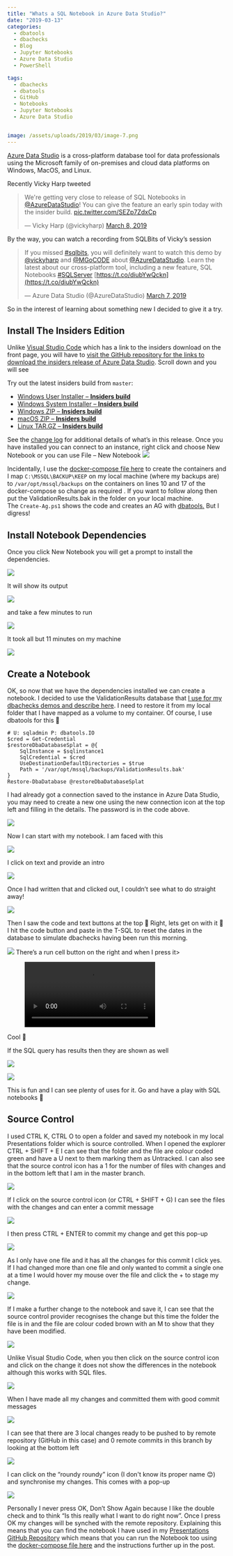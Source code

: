 ```yaml
---
title: "Whats a SQL Notebook in Azure Data Studio?"
date: "2019-03-13" 
categories:
  - dbatools
  - dbachecks
  - Blog
  - Jupyter Notebooks
  - Azure Data Studio
  - PowerShell

tags:
  - dbachecks
  - dbatools
  - GitHub 
  - Notebooks
  - Jupyter Notebooks
  - Azure Data Studio


image: /assets/uploads/2019/03/image-7.png
---
```

[Azure Data Studio](https://docs.microsoft.com/en-us/sql/azure-data-studio/download?view=sql-server-2017?WT.mc_id=DP-MVP-5002693) is a cross-platform database tool for data professionals using the Microsoft family of on-premises and cloud data platforms on Windows, MacOS, and Linux.

Recently Vicky Harp tweeted

> We're getting very close to release of SQL Notebooks in [@AzureDataStudio](https://twitter.com/AzureDataStudio?ref_src=twsrc%5Etfw)! You can give the feature an early spin today with the insider build. [pic.twitter.com/SEZp7ZdxCp](https://t.co/SEZp7ZdxCp)
> 
> — Vicky Harp (@vickyharp) [March 8, 2019](https://twitter.com/vickyharp/status/1104127412944551936?ref_src=twsrc%5Etfw)

By the way, you can watch a recording from SQLBits of Vicky’s session

> If you missed [#sqlbits](https://twitter.com/hashtag/sqlbits?src=hash&ref_src=twsrc%5Etfw), you will definitely want to watch this demo by [@vickyharp](https://twitter.com/vickyharp?ref_src=twsrc%5Etfw) and [@MGoCODE](https://twitter.com/MGoCODE?ref_src=twsrc%5Etfw) about [@AzureDataStudio](https://twitter.com/AzureDataStudio?ref_src=twsrc%5Etfw). Learn the latest about our cross-platform tool, including a new feature, SQL Notebooks [#SQLServer](https://twitter.com/hashtag/SQLServer?src=hash&ref_src=twsrc%5Etfw) [https://t.co/diubYwQckn](https://t.co/diubYwQckn)
> 
> — Azure Data Studio (@AzureDataStudio) [March 7, 2019](https://twitter.com/AzureDataStudio/status/1103806327065722880?ref_src=twsrc%5Etfw)

So in the interest of learning about something new I decided to give it a try.

Install The Insiders Edition
----------------------------
Unlike [Visual Studio Code](https://code.visualstudio.com/) which has a link to the insiders download on the front page, you will have to [visit the GitHub repository for the links to download the insiders release of Azure Data Studio](https://github.com/Microsoft/azuredatastudio#azure-data-studio). Scroll down and you will see

Try out the latest insiders build from `master`:

*   [Windows User Installer – **Insiders build**](https://azuredatastudio-update.azurewebsites.net/latest/win32-x64-user/insider)
*   [Windows System Installer – **Insiders build**](https://azuredatastudio-update.azurewebsites.net/latest/win32-x64/insider)
*   [Windows ZIP – **Insiders build**](https://azuredatastudio-update.azurewebsites.net/latest/win32-x64-archive/insider)
*   [macOS ZIP – **Insiders build**](https://azuredatastudio-update.azurewebsites.net/latest/darwin/insider)
*   [Linux TAR.GZ – **Insiders build**](https://azuredatastudio-update.azurewebsites.net/latest/linux-x64/insider)

See the [change log](https://github.com/Microsoft/azuredatastudio/blob/master/CHANGELOG.md) for additional details of what’s in this release.
Once you have installed you can connect to an instance, right click and choose New Notebook or you can use File – New Notebook
![](https://blog.robsewell.com/assets/uploads/2019/03/image.png)

Incidentally, I use the [docker-compose file here](https://github.com/SQLDBAWithABeard/DockerStuff/tree/master/dbatools-2-instances-AG) to create the containers and I map `C:\MSSQL\BACKUP\KEEP` on my local machine (where my backups are) to `/var/opt/mssql/backups` on the containers on lines 10 and 17 of the docker-compose so change as required . If you want to follow along then put the ValidationResults.bak in the folder on your local machine.  
The `Create-Ag.ps1` shows the code and creates an AG with [dbatools.](http://dbatools.io) But I digress!

Install Notebook Dependencies
-----------------------------
Once you click New Notebook you will get a prompt to install the dependencies.

![](https://blog.robsewell.com/assets/uploads/2019/03/image-1.png)

It will show its output

![](https://blog.robsewell.com/assets/uploads/2019/03/image-2.png)

and take a few minutes to run

![](https://blog.robsewell.com/assets/uploads/2019/03/image-3.png)

It took all but 11 minutes on my machine

![](https://blog.robsewell.com/assets/uploads/2019/03/image-4.png)

Create a Notebook
-----------------
OK, so now that we have the dependencies installed we can create a notebook. I decided to use the ValidationResults database that [I use for my dbachecks demos and describe here](https://blog.robsewell.com/dbachecks-save-the-results-to-a-database-for-historical-reporting/). I need to restore it from my local folder that I have mapped as a volume to my container. Of course, I use dbatools for this 🙂

    # U: sqladmin P: dbatools.IO
    $cred = Get-Credential
    $restoreDbaDatabaseSplat = @{
        SqlInstance = $sqlinstance1
        SqlCredential = $cred
        UseDestinationDefaultDirectories = $true
        Path = '/var/opt/mssql/backups/ValidationResults.bak'
    }
    Restore-DbaDatabase @restoreDbaDatabaseSplat

I had already got a connection saved to the instance in Azure Data Studio, you may need to create a new one using the new connection icon at the top left and filling in the details. The password is in the code above.

![](https://blog.robsewell.com/assets/uploads/2019/03/image-5.png)

Now I can start with my notebook. I am faced with this

![](https://blog.robsewell.com/assets/uploads/2019/03/image-6.png)

I click on text and provide an intro

![](https://blog.robsewell.com/assets/uploads/2019/03/image-7.png)

Once I had written that and clicked out, I couldn’t see what to do straight away!

![](https://blog.robsewell.com/assets/uploads/2019/03/image-8.png)

Then I saw the code and text buttons at the top 🙂 Right, lets get on with it 🙂 I hit the code button and paste in the T-SQL to reset the dates in the database to simulate dbachecks having been run this morning.

![](https://blog.robsewell.com/assets/uploads/2019/03/image-9.png)
There’s a run cell button on the right and when I press it><FIGURE class=wp-block-video><VIDEO src="https://blog.robsewell.com/wp-content/uploads/2019/03/Notebook-run-query.mp4" controls></VIDEO></FIGURE>
Cool 🙂

If the SQL query has results then they are shown as well

![](https://blog.robsewell.com/assets/uploads/2019/03/image-10.png)

![](https://blog.robsewell.com/assets/uploads/2019/03/image-11.png)

This is fun and I can see plenty of uses for it. Go and have a play with SQL notebooks 🙂

Source Control
--------------

I used CTRL K, CTRL O to open a folder and saved my notebook in my local Presentations folder which is source controlled. When I opened the explorer CTRL + SHIFT + E I can see that the folder and the file are colour coded green and have a U next to them marking them as Untracked. I can also see that the source control icon has a 1 for the number of files with changes and in the bottom left that I am in the master branch.

![](https://blog.robsewell.com/assets/uploads/2019/03/image-12.png)

If I click on the source control icon (or CTRL + SHIFT + G) I can see the files with the changes and can enter a commit message

![](https://blog.robsewell.com/assets/uploads/2019/03/image-13.png)

I then press CTRL + ENTER to commit my change and get this pop-up

![](https://blog.robsewell.com/assets/uploads/2019/03/image-14.png)

As I only have one file and it has all the changes for this commit I click yes. If I had changed more than one file and only wanted to commit a single one at a time I would hover my mouse over the file and click the + to stage my change.

![](https://blog.robsewell.com/assets/uploads/2019/03/image-15.png)

If I make a further change to the notebook and save it, I can see that the source control provider recognises the change but this time the folder the file is in and the file are colour coded brown with an M to show that they have been modified.

![](https://blog.robsewell.com/assets/uploads/2019/03/image-16.png)

Unlike Visual Studio Code, when you then click on the source control icon and click on the change it does not show the differences in the notebook although this works with SQL files.

![](https://blog.robsewell.com/assets/uploads/2019/03/image-17.png)

When I have made all my changes and committed them with good commit messages

![](https://i2.wp.com/imgs.xkcd.com/comics/git_commit.png?w=630&ssl=1)

I can see that there are 3 local changes ready to be pushed to by remote repository (GitHub in this case) and 0 remote commits in this branch by looking at the bottom left

![](https://blog.robsewell.com/assets/uploads/2019/03/image-18.png)

I can click on the “roundy roundy” icon (I don't know its proper name 😊) and synchronise my changes. This comes with a pop-up

![](https://blog.robsewell.com/assets/uploads/2019/03/image-19.png)

Personally I never press OK, Don’t Show Again because I like the double check and to think “Is this really what I want to do right now”. Once I press OK my changes will be synched with the remote repository. Explaining this means that you can find the notebook I have used in my [Presentations GitHub Repository](https://github.com/SQLDBAWithABeard/Presentations/tree/master/Notebooks) which means that you can run the Notebook too using the [docker-compose file here](https://github.com/SQLDBAWithABeard/DockerStuff/tree/master/dbatools-2-instances-AG) and the instructions further up in the post.
